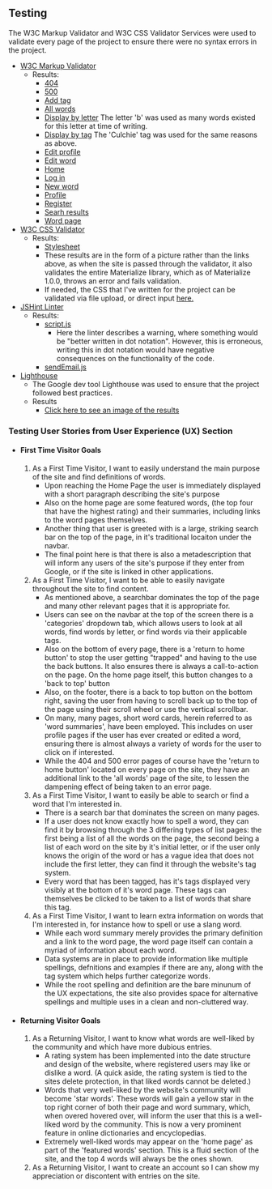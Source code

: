 ## Testing

The W3C Markup Validator and W3C CSS Validator Services were used to validate every page of the project to ensure there were no syntax errors in the project.

-   [W3C Markup Validator](https://validator.w3.org/) 
    -   Results:
        - [404](https://validator.w3.org/nu/?doc=https%3A%2F%2Fyurt-index.herokuapp.com%2Fasldkfjsadhlgk)
        - [500](https://validator.w3.org/nu/?doc=https%3A%2F%2Fyurt-index.herokuapp.com%2Fprofile%2F610eaf9bd2861806adshk)
        - [Add tag](https://validator.w3.org/nu/?doc=https%3A%2F%2Fyurt-index.herokuapp.com%2Fadd_tag%2Ftestuser)
        - [All words](https://validator.w3.org/nu/?doc=https%3A%2F%2Fyurt-index.herokuapp.com%2Fall_words)
        - [Display by letter](https://validator.w3.org/nu/?doc=https%3A%2F%2Fyurt-index.herokuapp.com%2Fdisplay_by_letter%2FB) The letter 'b' was used as many words existed for this letter at time of writing.
        - [Display by tag](https://validator.w3.org/nu/?doc=https%3A%2F%2Fyurt-index.herokuapp.com%2Fdisplay_by_tag%2F611fd74aff3d2e6eb99c27f9) The 'Culchie' tag was used for the same reasons as above.
        - [Edit profile](https://validator.w3.org/nu/?doc=https%3A%2F%2Fyurt-index.herokuapp.com%2Fedit_profile%2Ftestuser)
        - [Edit word](https://validator.w3.org/nu/?doc=http%3A%2F%2Fyurt-index.herokuapp.com%2Fedit_word%2F611f9bcbc2e7d2c090a747ef)
        - [Home](https://validator.w3.org/nu/?doc=https%3A%2F%2Fyurt-index.herokuapp.com%2F)
        - [Log in](https://validator.w3.org/nu/?doc=http%3A%2F%2Fyurt-index.herokuapp.com%2Flog_in)
        - [New word](https://validator.w3.org/nu/?doc=http%3A%2F%2Fyurt-index.herokuapp.com%2Fnew_word)
        - [Profile](https://validator.w3.org/nu/?doc=http%3A%2F%2Fyurt-index.herokuapp.com%2Fprofile%2F610eaf9bd2861806a173811b)
        - [Register](https://validator.w3.org/nu/?doc=http%3A%2F%2Fyurt-index.herokuapp.com%2Fregister)
        - [Searh results](https://validator.w3.org/nu/?doc=http%3A%2F%2Fyurt-index.herokuapp.com%2Fsearch)
        - [Word page](https://validator.w3.org/nu/?doc=http%3A%2F%2Fyurt-index.herokuapp.com%2Fwords%2F611feae721fd807e62fe715b)
-   [W3C CSS Validator](https://jigsaw.w3.org/css-validator/#validate_by_input) 
    -   Results:
        - [Stylesheet](https://yurt-index.herokuapp.com/static/images/readme/css-validation.png)
        - These results are in the form of a picture rather than the links above, as when the site is passed through the validator, it also validates the entire Materialize library, which as of Materialize 1.0.0, throws an error and fails validation. 
        - If needed, the CSS that I've written for the project can be validated via file upload, or direct input [here.](https://jigsaw.w3.org/css-validator/)
-   [JSHint Linter](https://jshint.com/)
    - Results:
        - [script.js](https://michaelcwalsh7.github.io/Milestone-Project-2/assets/images/readme-images/testing/linter-results.png)
            - Here the linter describes a warning, where something would be "better written in dot notation". However, this is erroneous, writing this in dot notation would have negative consequences on the functionality of the code.
        - [sendEmail.js](https://michaelcwalsh7.github.io/Milestone-Project-2/assets/images/readme-images/testing/emailjs-linter.png)
- [Lighthouse](https://developers.google.com/web/tools/lighthouse)
    - The Google dev tool Lighthouse was used to ensure that the project followed best practices.
    - Results
        - [Click here to see an image of the results](https://michaelcwalsh7.github.io/Milestone-Project-2/assets/images/readme-images/lighthouse-test.png)

### Testing User Stories from User Experience (UX) Section
-   #### First Time Visitor Goals
    1.  As a First Time Visitor, I want to easily understand the main purpose of the site and find definitions of words.
        - Upon reaching the Home Page the user is immediately displayed with a short paragraph describing the site's purpose
        - Also on the home page are some featured words, (the top four that have the highest rating) and their summaries, including links to the word pages themselves.
        - Another thing that user is greeted with is a large, striking search bar on the top of the page, in it's traditional locaiton under the navbar. 
        - The final point here is that there is also a metadescription that will inform any users of the site's purpose if they enter from Google, or if the site is linked in other applications. 
    2. As a First Time Visitor, I want to be able to easily navigate throughout the site to find content.
        - As mentioned above, a searchbar dominates the top of the page and many other relevant pages that it is appropriate for.
        - Users can see on the navbar at the top of the screen there is a 'categories' dropdown tab, which allows users to look at all words, find words by letter, or find words via their applicable tags.
        - Also on the bottom of every page, there is a 'return to home button' to stop the user getting "trapped" and having to the use the back buttons. It also ensures there is always a call-to-action on the page. On the home page itself, this button changes to a 'back to top' button
        -  Also, on the footer, there is a back to top button on the bottom right, saving the user from having to scroll back up to the top of the page using their scroll wheel or use the vertical scrollbar.
        - On many, many pages, short word cards, herein referred to as 'word summaries', have been employed. This includes on user profile pages if the user has ever created or edited a word, ensuring there is almost always a variety of words for the user to click on if interested.
        - While the 404 and 500 error pages of course have the 'return to home button' located on every page on the site, they have an additional link to the 'all words' page of the site, to lessen the dampening effect of being taken to an error page. 
    3. As a First Time Visitor, I want to easily be able to search or find a word that I'm interested in.
        - There is a search bar that dominates the screen  on many pages.
        - If a user does not know exactly how to spell a word, they can find it by browsing through the 3 differing types of list pages: the first being a list of all the words on the page, the second being a list of each word on the site by it's initial letter, or if the user only knows the origin of the word or has a vague idea that does not include the first letter, they can find it through the website's tag system.
        - Every word that has been tagged, has it's tags displayed very visibly at the bottom of it's word page. These tags can themselves be clicked to be taken to a list of words that share this tag. 
    4. As a First Time Visitor, I want to learn extra information on words that I'm interested in, for instance how to spell or use a slang word.
        - While each word summary merely provides the primary definition and a link to the word page, the word page itself can contain a myriad of information about each word. 
        - Data systems are in place to provide information like multiple spellings, defnitions and examples if there are any, along with the tag system which helps further categorize words. 
        - While the root spelling and definition are the bare minunum of the UX expectations, the site also provides space for alternative spellings and multiple uses in a clean and non-cluttered way.

-   #### Returning Visitor Goals
    1. As a Returning Visitor, I want to know what words are well-liked by the community and which have more dubious entries.
        - A rating system has been implemented into the date structure and design of the website, where registered users may like or dislike a word. (A quick aside, the rating system is tied to the sites delete protection, in that liked words cannot be deleted.)
        - Words that very well-liked by the website's community will become 'star words'. These words will gain a yellow star in the top right corner of both their page and word summary, which, when overed hovered over, will inform the user that this is a well-liked word by the community. This is now a very prominent feature in online dictionaries and encyclopedias.
        - Extremely well-liked words may appear on the 'home page' as part of the 'featured words' section. This is a fluid section of the site, and the top 4 words will always be the ones shown.
    2. As a Returning Visitor, I want to create an account so I can show my appreciation or discontent with entries on the site.
        

    